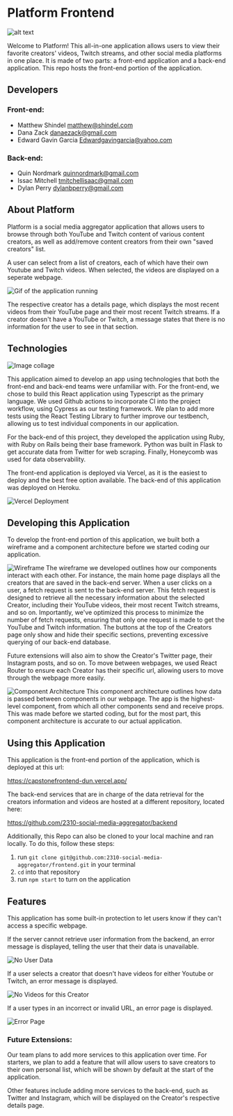 # Platform Frontend
![alt text](/src/images/Platform%20Logo.png)

Welcome to Platform! This all-in-one application allows users to view their favorite creators' videos, Twitch streams, and other social media platforms in one place. It is made of two parts: a front-end application and a back-end application. This repo hosts the front-end portion of the application.

## Developers
### Front-end:
- Matthew Shindel  matthew@shindel.com
- Dana Zack danaezack@gmail.com
- Edward Gavin Garcia Edwardgavingarcia@yahoo.com


### Back-end:

- Quin Nordmark quinnordmark@gmail.com
- Issac Mitchell tmitchellisaac@gmail.com
- Dylan Perry dylanbperry@gmail.com

## About Platform

Platform is a social media aggregator application that allows users to browse through both YouTube and Twitch content of various content creators, as well as add/remove content creators from their own "saved creators" list.

A user can select from a list of creators, each of which have their own Youtube and Twitch videos. When selected, the videos are displayed on a seperate webpage.

![Gif of the application running](/src/images/Demo%20Gif.gif)

The respective creator has a details page, which displays the most recent videos from their YouTube page and their most recent Twitch streams. If a creator doesn't have a YouTube or Twitch, a message states that there is no information for the user to see in that section.

## Technologies

![Image collage](/src/images/Image%20Collage.png)

This application aimed to develop an app using technologies that both the front-end and back-end teams were unfamiliar with. For the front-end, we chose to build this React application using Typescript as the primary language. We used Github actions to incorporate CI into the project workflow, using Cypress as our testing framework. We plan to add more tests using the React Testing Library to further improve our testbench, allowing us to test individual components in our application.

For the back-end of this project, they developed the application using Ruby, with Ruby on Rails being their base framework. Python was built in Flask to get accurate data from Twitter for web scraping. Finally, Honeycomb was used for data observability.

The front-end application is deployed via Vercel, as it is the easiest to deploy and the best free option available. The back-end of this application was deployed on Heroku.

![Vercel Deployment](/src/images/vercelDeployment.png)

## Developing this Application

To develop the front-end portion of this application, we built both a wireframe and a component architecture before we started coding our application.

![Wireframe](/src/images/WireFrame.png)
The wireframe we developed outlines how our components interact with each other. For instance, the main home page displays all the creators that are saved in the back-end server. When a user clicks on a user, a fetch request is sent to the back-end server. This fetch request is designed to retrieve all the necessary information about the selected Creator, including their YouTube videos, their most recent Twitch streams, and so on. Importantly, we've optimized this process to minimize the number of fetch requests, ensuring that only one request is made to get the YouTube and Twitch information. The buttons at the top of the Creators page only show and hide their specific sections, preventing excessive querying of our back-end database. 

Future extensions will also aim to show the Creator's Twitter page, their Instagram posts, and so on. To move between webpages, we used React Router to ensure each Creator has their specific url, allowing users to move through the webpage more easily.

![Component Architecture](/src/images/Component%20Architecture%20complex.png)
This component architecture outlines how data is passed between components in our webpage. The app is the highest-level component, from which all other components send and receive props. This was made before we started coding, but for the most part, this component architecture is accurate to our actual application. 

## Using this Application

This application is the front-end portion of the application, which is deployed at this url:

https://capstonefrontend-dun.vercel.app/

The back-end services that are in charge of the data retrieval for the creators information and videos are hosted at a different repository, located here:

https://github.com/2310-social-media-aggregator/backend

Additionally, this Repo can also be cloned to your local machine and ran locally. To do this, follow these steps:

1. run ```git clone git@github.com:2310-social-media-aggregator/frontend.git``` in your terminal
2. ```cd``` into that repository
3. run ```npm start``` to turn on the application

## Features
This application has some built-in protection to let users know if they can't access a specific webpage.

If the server cannot retrieve user information from the backend, an error message is displayed, telling the user that their data is unavailable.

![No User Data](/src/images/NoUserData.png)

If a user selects a creator that doesn't have videos for either Youtube or Twitch, an error message is displayed.

![No Videos for this Creator](/src/images/NoVideosCreator.png)

If a user types in an incorrect or invalid URL, an error page is displayed.

![Error Page](/src/images/ErrorPage.png)

### Future Extensions:
Our team plans to add more services to this application over time. For starters, we plan to add a feature that will allow users to save creators to their own personal list, which will be shown by default at the start of the application.

Other features include adding more services to the back-end, such as Twitter and Instagram, which will be displayed on the Creator's respective details page.
